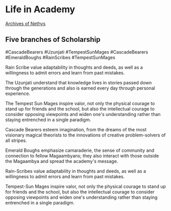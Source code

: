 # Life in Academy

[Archives of Nethys](https://2e.aonprd.com/Rules.aspx?ID=1467)


## Five branches of Scholarship

#CascadeBearers
#Uzunjati
#TempestSunMages
#CascadeBearers
#EmeraldBoughs
#RainScribes
#TempestSunMages

Rain Scribe value adaptability in thoughts and deeds, as well as a willingness to admit errors and learn from past mistakes.

The Uzunjati understand that knowledge lives in stories passed down through the generations and also is earned every day through personal experience.

The Tempest Sun Mages inspire valor, not only the physical courage to stand up for friends and the school, but also the intellectual courage to consider opposing viewpoints and widen one's understanding rather than staying entrenched in a single paradigm.

Cascade Bearers esteem imagination, from the dreams of the most visionary magical theorists to the innovations of creative problem-solvers of all stripes.

Emerald Boughs emphasize camaraderie, the sense of community and connection to fellow Magaambyans; they also interact with those outside the Magaambya and spread the academy's message.

Rain-Scribes value adaptability in thoughts and deeds, as well as a willingness to admit errors and learn from past mistakes.

Tempest-Sun Mages inspire valor, not only the physical courage to stand up for friends and the school, but also the intellectual courage to consider opposing viewpoints and widen one's understanding rather than staying entrenched in a single paradigm.
